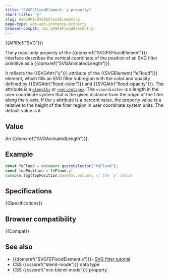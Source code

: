```yaml
---
title: "SVGFEFloodElement: y property"
short-title: "y"
slug: Web/API/SVGFEFloodElement/y
page-type: web-api-instance-property
browser-compat: api.SVGFEFloodElement.y
---
```


{{APIRef("SVG")}}

The **`y`** read-only property of the {{domxref("SVGFEFloodElement")}} interface describes the vertical coordinate of the position of an SVG filter primitive as a {{domxref("SVGAnimatedLength")}}.

It reflects the {{SVGAttr("y")}} attribute of the {{SVGElement("feFlood")}} element, which fills an SVG filter subregion with the color and opacity defined by {{SVGAttr("flood-color")}} and {{SVGAttr("flood-opacity")}}. The attribute is a [`<length>`](/en-US/docs/Web/SVG/Content_type#length) or [`<percentage>`](/en-US/docs/Web/SVG/Content_type#percentage). The `<coordinate>` is a length in the user coordinate system that is the given distance from the origin of the filter along the y-axis. If the `y` attribute is a percent value, the property value is a relative to the height of the filter region in user coordinate system units. The default value is `0`.

## Value

An {{domxref("SVGAnimatedLength")}}.

## Example

```js
const feFlood = document.querySelector("feFlood");
const topPosition = feFlood.y;
console.log(topPosition.baseVal.value); // the `y` value
```

## Specifications

{{Specifications}}

## Browser compatibility

{{Compat}}

## See also

- {{domxref("SVGFEFloodElement.x")}}- [SVG filter tutorial](/en-US/docs/Web/SVG/Tutorial/SVG_Filters_Tutorial)
- CSS {{cssxref("blend-mode")}} data type
- CSS {{cssxref("mix-blend-mode")}} property
